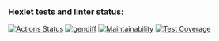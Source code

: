 ### Hexlet tests and linter status:
[![Actions Status](https://github.com/vladshal/frontend-project-46/workflows/hexlet-check/badge.svg)](https://github.com/vladshal/frontend-project-46/actions)
[![gendiff](https://github.com/vladshal/frontend-project-46/actions/workflows/gendiff.yml/badge.svg)](https://github.com/vladshal/frontend-project-46/actions/workflows/gendiff.yml)
[![Maintainability](https://api.codeclimate.com/v1/badges/56d62601621fe01479f5/maintainability)](https://codeclimate.com/github/vladshal/frontend-project-46/maintainability)
[![Test Coverage](https://api.codeclimate.com/v1/badges/56d62601621fe01479f5/test_coverage)](https://codeclimate.com/github/vladshal/frontend-project-46/test_coverage)

